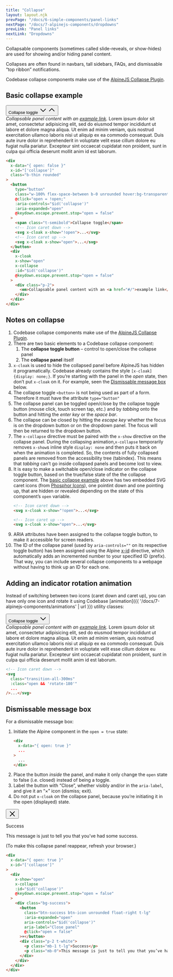 ```yaml
---
title: "Collapse"
layout: layout.njk
prevPage: "/docs/6-simple-components/panel-links"
nextPage: "/docs/7-alpinejs-components/dropdowns"
prevLink: "Panel links"
nextLink: "Dropdowns"
---
```


Collapsable components (sometimes called slide-reveals, or show-hides) are used for showing and/or hiding panel content.

Collapses are often found in navbars, tall sidebars, FAQs, and dismissable “top ribbon” notifications.

Codebase collapse components make use of the [AlpineJS Collapse Plugin](https://alpinejs.dev/plugins/collapse).

## Basic collapse example

<div 
  x-data="{ open: false }"
  x-id="['collapse']"
  class="my-4 b-thin rounded"
>
  <button
    type="button"
    class="w-100% flex-space-between b-0 unrounded hover:bg-transparent"
    @click="open = !open;"
    :aria-controls="$id('collapse')"
    :aria-expanded="open"
    @keydown.escape.prevent.stop="open = false"
  >
    <span class="t-semibold">Collapse toggle</span>
    <svg x-cloak x-show="!open" xmlns="http://www.w3.org/2000/svg" width="24" height="24" fill="currentColor" viewBox="0 0 256 256"><rect width="256" height="256" fill="none"></rect><polyline points="208 96 128 176 48 96" fill="none" stroke="currentColor" stroke-linecap="round" stroke-linejoin="round" stroke-width="20"></polyline></svg>
    <svg x-cloak x-show="open" xmlns="http://www.w3.org/2000/svg" width="24" height="24" fill="currentColor" viewBox="0 0 256 256"><rect width="256" height="256" fill="none"></rect><polyline points="48 160 128 80 208 160" fill="none" stroke="currentColor" stroke-linecap="round" stroke-linejoin="round" stroke-width="20"></polyline></svg>
  </button>
  <div
    x-cloak
    x-show="open"
    x-collapse
    :id="$id('collapse')"
    @keydown.escape.prevent.stop="open = false"
  >
    <div class="p-2">
      <em>Collapsable panel content with an <a href="#/">example link</a>.</em> Lorem ipsum dolor sit amet, consectetur adipisicing elit, sed do eiusmod tempor incididunt ut labore et dolore magna aliqua. Ut enim ad minim veniam, quis nostrud exercitation ullamco laboris nisi ut aliquip ex ea commodo consequat. Duis aute irure dolor in reprehenderit in voluptate velit esse cillum dolore eu fugiat nulla pariatur. Excepteur sint occaecat cupidatat non proident, sunt in culpa qui officia deserunt mollit anim id est laborum.
    </div>
  </div>
</div>

```html
<div 
  x-data="{ open: false }"
  x-id="['collapse']"
  class="b-thin rounded"
>
  <button
    type="button"
    class="w-100% flex-space-between b-0 unrounded hover:bg-transparent"
    @click="open = !open;"
    :aria-controls="$id('collapse')"
    :aria-expanded="open"
    @keydown.escape.prevent.stop="open = false"
  >
    <span class="t-semibold">Collapse toggle</span>
    <!-- Icon caret down -->
    <svg x-cloak x-show="!open">...</svg>
    <!-- Icon caret up -->
    <svg x-cloak x-show="open">...</svg>
  </button>
  <div
    x-cloak
    x-show="open"
    x-collapse
    :id="$id('collapse')"
    @keydown.escape.prevent.stop="open = false"
  >
    <div class="p-2">
      <em>Collapsable panel content with an <a href="#/">example link</a>.</em> Lorem ipsum dolor sit amet...
    </div>
  </div>
</div>
```

## Notes on collapse

1. Codebase collapse components make use of the [AlpineJS Collapse Plugin](https://alpinejs.dev/plugins/collapse).
2. There are two basic elements to a Codebase collapse component:
    1. The **collapse toggle button** – control to open/close the collapse panel
    2. The **collapse panel** itself
3. `x-cloak` is used to hide the collapsed panel before AlpineJS has hidden it programatically. Codebase already contains the style `[x-cloak] {display: none;}`. If you’re starting with the panel in the _open_ state, then don’t put `x-cloak` on it. For example, seen the [Dismissable message box](#dismissable-message-box) below.
4. The collapse toggle `<button>` is not being used as part of a form. Therefore it must have the attribute `type="button"`
5. The collapse panel can be toggled open/close by the collapse toggle button (mouse click, touch screen tap, etc.) and by _tabbing_ onto the button and hitting the _enter key_ or the _space bar_.
6. The collapse can be closed by hitting the _escape key_ whether the focus is on the dropdown button or on the dropdown panel. The focus will then be returned to the dropdown button.
7. The `x-collapse` directive must be paired with the `x-show` directive on the collapse panel. During the collapsing animation,`x-collapse` temporarily removes `x-show`s inline style `display: none` and then puts it back on when the animation is completed. So, the contents of fully collapsed panels are removed from the accessibility tree (tabindex). This means that _tabbing_ can’t go inside collapsed panels and become lost to view.
8. It is easy to make a switchable open/close indicator on the collapse toggle button, based on the true/false state of the the collapse component. The [basic collapse example](#basic-collapse-example) above has two embedded SVG caret icons (from [Phosphor Icons](https://phosphoricons.com/)), one pointint down and one pointing up, that are hidden or revealed depending on the state of this component’s `open` variable.
    ```html
    <!-- Icon caret down -->
    <svg x-cloak x-show="!open">...</svg>

    <!-- Icon caret up -->
    <svg x-cloak x-show="open">...</svg>
    ```
9. ARIA attributes have been assigned to the collapse toggle button, to make it accessible for screen readers.
10. The ID of the collapse panel (used by `aria-controls=""` on its respective toggle button) has been assigned using the Alpine [x-id](https://alpinejs.dev/directives/id) directive, which automatically adds an incremented number to your specified ID (prefix). That way, you can include several collapse components to a webpage without having to think up an ID for each one.

## Adding an indicator rotation animation

Instead of switching between two icons (caret down and caret up), you can have only one icon and rotate it using Codebase [animation]({{ '/docs/7-alpinejs-components/animations' | url }}) utility classes:

<div 
  x-data="{ open: false }"
  x-id="['collapse']"
  class="my-4 bt-thin bb-thin"
>
  <button
    type="button"
    class="w-100% flex-space-between b-0 unrounded hover:bg-transparent"
    @click="open = !open;"
    :aria-controls="$id('collapse')"
    :aria-expanded="open"
    @keydown.escape.prevent.stop="open = false"
  >
    <span class="t-semibold">Collapse toggle</span>
    <svg 
      class="transition-all-300ms"
      :class="open && 'rotate-180'"  
      xmlns="http://www.w3.org/2000/svg" width="24" height="24" fill="currentColor" viewBox="0 0 256 256"><rect width="256" height="256" fill="none"></rect><polyline points="208 96 128 176 48 96" fill="none" stroke="currentColor" stroke-linecap="round" stroke-linejoin="round" stroke-width="20"></polyline></svg>
  </button>
  <div
    x-cloak
    x-show="open"
    x-collapse
    :id="$id('collapse')"
    @keydown.escape.prevent.stop="open = false"
  >
    <div class="p-2">
      <em>Collapsable panel content with an <a href="#/">example link</a>.</em> Lorem ipsum dolor sit amet, consectetur adipisicing elit, sed do eiusmod tempor incididunt ut labore et dolore magna aliqua. Ut enim ad minim veniam, quis nostrud exercitation ullamco laboris nisi ut aliquip ex ea commodo consequat. Duis aute irure dolor in reprehenderit in voluptate velit esse cillum dolore eu fugiat nulla pariatur. Excepteur sint occaecat cupidatat non proident, sunt in culpa qui officia deserunt mollit anim id est laborum.
    </div>
  </div>
</div>

```html
<!-- Icon caret down -->
<svg
  class="transition-all-300ms"
  :class="open && 'rotate-180'"
  ...
/>...</svg> 
```

## Dismissable message box

For a dismissable message box:

1. Initiate the Alpine component in the `open = true` state:
    ```html
    <div 
      x-data="{ open: true }"
      ...
    >
      ...
    </div>
    ```
2. Place the button _inside_ the panel, and make it only change the `open` state to false (i.e. closed) instead of being a toggle.
3. Label the button with “Close”, whether visibly and/or in the `aria-label`, and give it an “&times;” icon (dismiss; exit).
4. Do not put `x-cloak` on the collapse panel, because you’re initiating it in the open (displayed) state.

<div
  x-data="{ open: true }"
  x-id="['collapse']"
  class="my-4"
>
  <div
    x-show="open"
    x-collapse
    :id="$id('collapse')"
    @keydown.escape.prevent.stop="open = false"
  >
    <div class="bg-success">
      <button
        class="btn-success btn-icon unrounded float-right t-lg"
        :aria-expanded="open"
        aria-controls="$id('collapse')"
        aria-label="Close panel"
        @click="open = false"
      >
        <svg xmlns="http://www.w3.org/2000/svg" width="24" height="24" fill="currentColor" viewBox="0 0 256 256"><rect width="256" height="256" fill="none"></rect><line x1="200" y1="56" x2="56" y2="200" fill="none" stroke="currentColor" stroke-linecap="round" stroke-linejoin="round" stroke-width="20"></line><line x1="200" y1="200" x2="56" y2="56" fill="none" stroke="currentColor" stroke-linecap="round" stroke-linejoin="round" stroke-width="20"></line></svg>
      </button>
      <div class="p-2 t-white">
        <p class="mb-1 t-lg">Success</p>
        <p class="mb-0">This message is just to tell you that you’ve had some success.</p>
      </div>
    </div>
  </div>
</div>

<p>(To make this collapse panel reappear, refresh your browser.)</p>

```html
<div
  x-data="{ open: true }"
  x-id="['collapse']"
>
  <div
    x-show="open"
    x-collapse
    :id="$id('collapse')"
    @keydown.escape.prevent.stop="open = false"
  >
    <div class="bg-success">
      <button
        class="btn-success btn-icon unrounded float-right t-lg"
        :aria-expanded="open"
        aria-controls="$id('collapse')"
        aria-label="Close panel"
        @click="open = false"
      >×</button>
      <div class="p-2 t-white">
        <p class="mb-1 t-lg">Success</p>
        <p class="mb-0">This message is just to tell you that you’ve had some success.</p>
      </div>
    </div>
  </div>
</div>
```